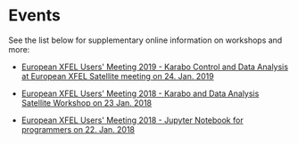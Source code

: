 # Events

See the list below for supplementary online information on workshops and more:


* [European XFEL Users' Meeting 2019 - Karabo Control and Data Analysis at European XFEL Satellite meeting on 24. Jan. 2019](2019-01-24/Readme.md)

* [European XFEL Users' Meeting 2018 - Karabo and Data Analysis Satellite Workshop on 23 Jan. 2018](2018-01-23/Readme.md)

* [European XFEL Users' Meeting 2018 - Jupyter Notebook for programmers on 22. Jan. 2018](2018-01-22/Readme.md)
